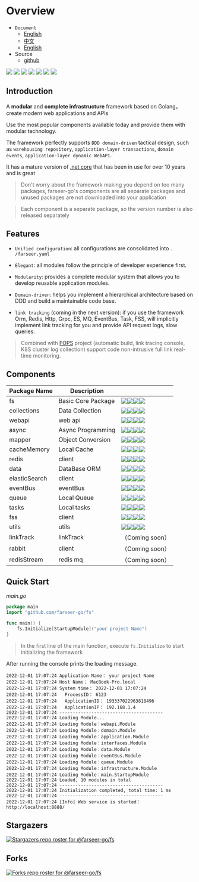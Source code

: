 # Overview
- `Document`
    - [English](https://farseer-go.gitee.io/en-us/)
    - [中文](https://farseer-go.gitee.io/)
    - [English](https://farseer-go.github.io/doc/en-us/)
- Source
    - [github](https://github.com/farseer-go/fs)

![](https://img.shields.io/github/stars/farseer-go?style=social)
![](https://img.shields.io/github/license/farseer-go/fs)
![](https://img.shields.io/github/go-mod/go-version/farseer-go/fs)
![](https://img.shields.io/github/v/release/farseer-go/fs)
![](https://img.shields.io/github/languages/code-size/farseer-go/fs)
![](https://img.shields.io/github/directory-file-count/farseer-go/fs)
![](https://goreportcard.com/badge/github.com/farseer-go/fs)

## Introduction
A **modular** and **complete infrastructure** framework based on Golang，create modern web applications and APIs

Use the most popular components available today and provide them with modular technology.

The framework perfectly supports `DDD domain-driven` tactical design, such as `warehousing repository`, `application-layer transactions`, `domain events`, `application-layer dynamic WebAPI`.

It has a mature version of [.net core](https://github.com/FarseerNet/Farseer.Net/) that has been in use for over 10 years and is great

> Don't worry about the framework making you depend on too many packages, farseer-go's components are all separate packages and unused packages are not downloaded into your application

> Each component is a separate package, so the version number is also released separately

## Features

- `Unified configuration`: all configurations are consolidated into `. /farseer.yaml`

- `Elegant`: all modules follow the principle of developer experience first.

- `Modularity`: provides a complete modular system that allows you to develop reusable application modules.

- `Domain-driven`: helps you implement a hierarchical architecture based on DDD and build a maintainable code base.

- `link tracking` (coming in the next version): if you use the framework Orm, Redis, Http, Grpc, ES, MQ, EventBus, Task, FSS, will implicitly implement link tracking for you and provide API request logs, slow queries.

> Combined with [FOPS](https://github.com/FarseerNet/FOPS) project (automatic build, link tracing console, K8S cluster log collection) support code non-intrusive full link real-time monitoring.

## Components

| Package Name  | Description        |                                                                                                                                                                                                                                                                                                             |
|---------------|--------------------|-------------------------------------------------------------------------------------------------------------------------------------------------------------------------------------------------------------------------------------------------------------------------------------------------------------|
| fs            | Basic Core Package | ![](https://img.shields.io/github/v/release/farseer-go/fs)![](https://img.shields.io/github/languages/code-size/farseer-go/fs)![](https://img.shields.io/github/directory-file-count/farseer-go/fs)![](https://goreportcard.com/badge/github.com/farseer-go/fs)                                             |
| collections   | Data Collection    | ![](https://img.shields.io/github/v/release/farseer-go/collections)![](https://img.shields.io/github/languages/code-size/farseer-go/collections)![](https://img.shields.io/github/directory-file-count/farseer-go/collections)![](https://goreportcard.com/badge/github.com/farseer-go/collections)         |
| webapi        | web api            | ![](https://img.shields.io/github/v/release/farseer-go/webapi)![](https://img.shields.io/github/languages/code-size/farseer-go/webapi)![](https://img.shields.io/github/directory-file-count/farseer-go/webapi)![](https://goreportcard.com/badge/github.com/farseer-go/webapi)                             |
| async         | Async Programming  | ![](https://img.shields.io/github/v/release/farseer-go/async)![](https://img.shields.io/github/languages/code-size/farseer-go/async)![](https://img.shields.io/github/directory-file-count/farseer-go/async)![](https://goreportcard.com/badge/github.com/farseer-go/async)                                 |
| mapper        | Object Conversion  | ![](https://img.shields.io/github/v/release/farseer-go/mapper)![](https://img.shields.io/github/languages/code-size/farseer-go/mapper)![](https://img.shields.io/github/directory-file-count/farseer-go/mapper)![](https://goreportcard.com/badge/github.com/farseer-go/mapper)                             |
| cacheMemory   | Local Cache        | ![](https://img.shields.io/github/v/release/farseer-go/cacheMemory)![](https://img.shields.io/github/languages/code-size/farseer-go/cacheMemory)![](https://img.shields.io/github/directory-file-count/farseer-go/cacheMemory)![](https://goreportcard.com/badge/github.com/farseer-go/cacheMemory)         |
| redis         | client             | ![](https://img.shields.io/github/v/release/farseer-go/redis)![](https://img.shields.io/github/languages/code-size/farseer-go/redis)![](https://img.shields.io/github/directory-file-count/farseer-go/redis)![](https://goreportcard.com/badge/github.com/farseer-go/redis)                                 |
| data          | DataBase ORM       | ![](https://img.shields.io/github/v/release/farseer-go/data)![](https://img.shields.io/github/languages/code-size/farseer-go/data)![](https://img.shields.io/github/directory-file-count/farseer-go/data)![](https://goreportcard.com/badge/github.com/farseer-go/data)                                     |
| elasticSearch | client             | ![](https://img.shields.io/github/v/release/farseer-go/elasticSearch)![](https://img.shields.io/github/languages/code-size/farseer-go/elasticSearch)![](https://img.shields.io/github/directory-file-count/farseer-go/elasticSearch)![](https://goreportcard.com/badge/github.com/farseer-go/elasticSearch) |
| eventBus      | eventBus           | ![](https://img.shields.io/github/v/release/farseer-go/eventBus)![](https://img.shields.io/github/languages/code-size/farseer-go/eventBus)![](https://img.shields.io/github/directory-file-count/farseer-go/eventBus)![](https://goreportcard.com/badge/github.com/farseer-go/eventBus)                     |
| queue         | Local Queue        | ![](https://img.shields.io/github/v/release/farseer-go/queue)![](https://img.shields.io/github/languages/code-size/farseer-go/queue)![](https://img.shields.io/github/directory-file-count/farseer-go/queue)![](https://goreportcard.com/badge/github.com/farseer-go/queue)                                 |
| tasks         | Local tasks        | ![](https://img.shields.io/github/v/release/farseer-go/tasks)![](https://img.shields.io/github/languages/code-size/farseer-go/tasks)![](https://img.shields.io/github/directory-file-count/farseer-go/tasks)![](https://goreportcard.com/badge/github.com/farseer-go/tasks)                                 |
| fss           | client             | ![](https://img.shields.io/github/v/release/farseer-go/fss)![](https://img.shields.io/github/languages/code-size/farseer-go/fss)![](https://img.shields.io/github/directory-file-count/farseer-go/fss)![](https://goreportcard.com/badge/github.com/farseer-go/fss)                                         |
| utils         | utils              | ![](https://img.shields.io/github/v/release/farseer-go/utils)![](https://img.shields.io/github/languages/code-size/farseer-go/utils)![](https://img.shields.io/github/directory-file-count/farseer-go/utils)![](https://goreportcard.com/badge/github.com/farseer-go/utils)                                 |
| linkTrack     | linkTrack          | （Coming soon）                                                                                                                                                                                                                                                                                               |
| rabbit        | client             | （Coming soon）                                                                                                                                                                                                                                                                                               |
| redisStream   | redis mq           | （Coming soon）                                                                                                                                                                                                                                                                                               |

## Quick Start

_main.go_
```go
package main
import "github.com/farseer-go/fs"

func main() {
	fs.Initialize[StartupModule]("your project Name")
}
```

> In the first line of the main function, execute `fs.Initialize` to start initializing the framework

After running the console prints the loading message.

```
2022-12-01 17:07:24 Application Name： your project Name
2022-12-01 17:07:24 Host Name： MacBook-Pro.local
2022-12-01 17:07:24 System time： 2022-12-01 17:07:24
2022-12-01 17:07:24   ProcessID： 6123
2022-12-01 17:07:24   ApplicationID： 193337022963818496
2022-12-01 17:07:24   ApplicationIP： 192.168.1.4
2022-12-01 17:07:24 ---------------------------------------
2022-12-01 17:07:24 Loading Module...
2022-12-01 17:07:24 Loading Module：webapi.Module
2022-12-01 17:07:24 Loading Module：domain.Module
2022-12-01 17:07:24 Loading Module：application.Module
2022-12-01 17:07:24 Loading Module：interfaces.Module
2022-12-01 17:07:24 Loading Module：data.Module
2022-12-01 17:07:24 Loading Module：eventBus.Module
2022-12-01 17:07:24 Loading Module：queue.Module
2022-12-01 17:07:24 Loading Module：infrastructure.Module
2022-12-01 17:07:24 Loading Module：main.StartupModule
2022-12-01 17:07:24 Loaded, 10 modules in total
2022-12-01 17:07:24 ---------------------------------------
2022-12-01 17:07:24 Initialization completed, total time: 1 ms 
2022-12-01 17:07:24 ---------------------------------------
2022-12-01 17:07:24 [Info] Web service is started：http://localhost:8888/
```
## Stargazers

[![Stargazers repo roster for @farseer-go/fs](https://reporoster.com/stars/farseer-go/fs)](https://github.com/farseer-go/fs/stargazers)

## Forks

[![Forks repo roster for @farseer-go/fs](https://reporoster.com/forks/farseer-go/fs)](https://github.com/farseer-go/fs/network/members)